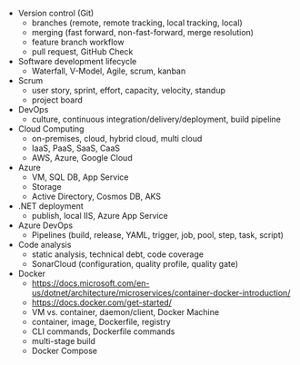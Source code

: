 - Version control (Git)
    - branches (remote, remote tracking, local tracking, local)
    - merging (fast forward, non-fast-forward, merge resolution)
    - feature branch workflow
    - pull request, GitHub Check
- Software development lifecycle
    - Waterfall, V-Model, Agile, scrum, kanban
- Scrum
    - user story, sprint, effort, capacity, velocity, standup
    - project board
- DevOps
    - culture, continuous integration/delivery/deployment, build pipeline
- Cloud Computing
    - on-premises, cloud, hybrid cloud, multi cloud
    - IaaS, PaaS, SaaS, CaaS
    - AWS, Azure, Google Cloud
- Azure
    - VM, SQL DB, App Service
    - Storage
    - Active Directory, Cosmos DB, AKS
- .NET deployment
    - publish, local IIS, Azure App Service
- Azure DevOps
    - Pipelines (build, release, YAML, trigger, job, pool, step, task, script)
- Code analysis
    - static analysis, technical debt, code coverage
    - SonarCloud (configuration, quality profile, quality gate)
- Docker
  - https://docs.microsoft.com/en-us/dotnet/architecture/microservices/container-docker-introduction/
  - https://docs.docker.com/get-started/
  - VM vs. container, daemon/client, Docker Machine
  - container, image, Dockerfile, registry
  - CLI commands, Dockerfile commands
  - multi-stage build
  - Docker Compose
